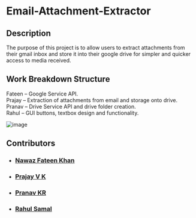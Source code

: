 # Email-Attachment-Extractor

## Description
The purpose of this project is to allow users to extract attachments from their gmail inbox and store it into their google drive for simpler and quicker access to media received.


## Work Breakdown Structure
Fateen – Google Service API. <br>
Prajay – Extraction of attachments from email and storage onto drive.<br>
Pranav – Drive Service API and drive folder creation.<br>
Rahul – GUI buttons, textbox design and functionality.<br>

![image](https://user-images.githubusercontent.com/52106611/203917463-43986544-7b1a-4983-a72e-5e078026fa36.png)


## Contributors
* ### [Nawaz Fateen Khan](https://github.com/fateenkhan46)
* ### [Prajay V K](https://github.com/PrajayVK)
* ### [Pranav KR](https://github.com/ProBrother7)
* ### [Rahul Samal](https://github.com/Omicron02)
